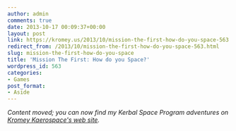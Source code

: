 ```yaml
---
author: admin
comments: true
date: 2013-10-17 00:09:37+00:00
layout: post
link: https://kromey.us/2013/10/mission-the-first-how-do-you-space-563.html
redirect_from: /2013/10/mission-the-first-how-do-you-space-563.html
slug: mission-the-first-how-do-you-space
title: 'Mission The First: How do you Space?'
wordpress_id: 563
categories:
- Games
post_format:
- Aside
---
```


_Content moved; you can now find my Kerbal Space Program adventures on [Kromey Kaerospace's web site](http://ksp.kromey.us/)._
